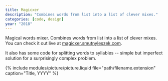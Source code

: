 ```yaml
---
title: Magicxer
description: "Combines words from list into a list of clever mixes."
categories: [code, design]
year: "2018"
---
```


Magical words mixer. Combines words from list into a list of clever mixes. You can check it out live at [magicxer.smutnyleszek.com](http://magicxer.smutnyleszek.com).

It also has some code for splitting words to syllables -- simple but imperfect solution for a surprisingly complex problem.

{% include modules/picture/picture.liquid file="path/filename.extension" caption="Title, YYYY" %}
